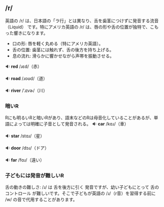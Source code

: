 ## /r/
英語の /r/ は、日本語の「ラ行」とは異なり、舌を歯茎につけずに発音する流音（Liquid） です。特にアメリカ英語の /r/ は、唇の形や舌の位置が独特で、こもった響きになります。

* 口の形: 唇を軽く丸める（特にアメリカ英語）。
* 舌の位置: 歯茎には触れず、舌の後方を持ち上げる。
* 息の流れ: 滑らかに響かせながら声帯を振動させる。

🔉 **red** /ɹɛd/（赤） 

🔉 **road** /ɹoʊd/（道） 

🔉 **river** /ˈɹɪvɚ/（川）

### 暗いR
Rにも明るいRと暗いRがあり、語末などのRは母音化していることがあるが、単語によっては明確に子音として発音される。
🔉 **car** /kɑɹ/（車）

🔉 **star** /stɑɹ/（星） 

🔉 **door** /dɔɹ/（ドア） 

🔉 **far** /fɑɹ/（遠い）

### 子どもには発音が難しいR
舌の動きの難しさ: /ɹ/ は 舌を後方に引く 発音ですが、幼い子どもにとって 舌のコントロール が難しいです。そこで子どもが英語の /ɹ/（r音）を習得する前に /w/ の音で代用することがあります。

